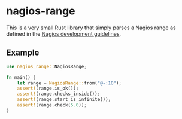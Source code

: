 # nagios-range

This is a very small Rust library that simply parses a Nagios range as defined in the [Nagios development guidelines](https://nagios-plugins.org/doc/guidelines.html#THRESHOLDFORMAT).

## Example

```rust
use nagios_range::NagiosRange;

fn main() {
    let range = NagiosRange::from("@~:10");
    assert!(range.is_ok());
    assert!(range.checks_inside());
    assert!(range.start_is_infinite());
    assert!(range.check(5.0));
}
```